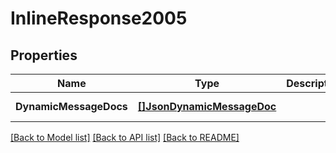 # InlineResponse2005

## Properties
Name | Type | Description | Notes
------------ | ------------- | ------------- | -------------
**DynamicMessageDocs** | [**[]JsonDynamicMessageDoc**](JsonDynamicMessageDoc.md) |  | [default to null]

[[Back to Model list]](../README.md#documentation-for-models) [[Back to API list]](../README.md#documentation-for-api-endpoints) [[Back to README]](../README.md)


